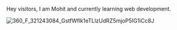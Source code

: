Hey visitors,
I am Mohit and currently learning web development.



![360_F_321243084_GstfWflk1eTLlzUdRZ5mjoP5IG1iCc8J](https://github.com/mohitb1811/mohitb1811/assets/137789342/4bbf20e0-347d-427f-a3e2-0f51309c3640)


<!---
mohitb1811/mohitb1811 is a ✨ special ✨ repository because its `README.md` (this file) appears on your GitHub profile.
You can click the Preview link to take a look at your changes.
--->
